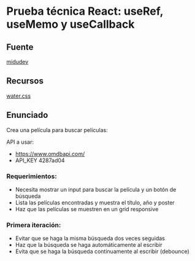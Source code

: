 # Prueba técnica React: useRef, useMemo y useCallback

## Fuente

[midudev](https://www.twitch.tv/videos/1732102325)

## Recursos
[water.css](https://watercss.kognise.dev/)

## Enunciado 

Crea una película para buscar películas:

API a usar:
- https://www.omdbapi.com/
- API_KEY 4287ad04

### Requerimientos:

- Necesita mostrar un input para buscar la película y un botón de búsqueda
- Lista las películas encontradas y muestra el título, año y poster
- Haz que las películas se muestren en un grid responsive

### Primera iteración:

- Evitar que se haga la misma búsqueda dos veces seguidas
- Haz que la búsqueda se haga automáticamente al escribir
- Evita que se haga la búsqueda continuamente al escribir (debounce)
